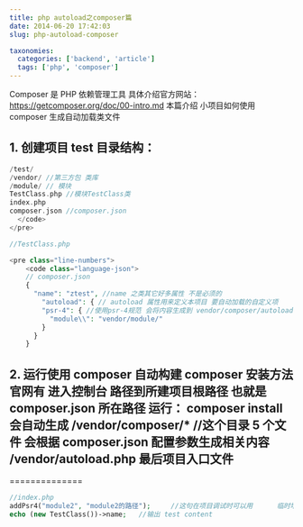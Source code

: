 ```yaml
---
title: php autoload之composer篇
date: 2014-06-20 17:42:03
slug: php-autoload-composer

taxonomies:
  categories: ['backend', 'article']
  tags: ['php', 'composer']
---
```


Composer 是 PHP 依赖管理工具 具体介绍官方网站： https://getcomposer.org/doc/00-intro.md 本篇介绍 小项目如何使用 composer 生成自动加载类文件

## 1. 创建项目 test 目录结构：

```php
/test/
/vendor/ //第三方包 类库
/module/ // 模块
TestClass.php //模块TestClass类
index.php
composer.json //composer.json
  </code>
</pre>

//TestClass.php

<pre class="line-numbers">
    <code class="language-json">
    // composer.json
    {
      "name": "ztest", //name 之类其它好多属性 不是必须的
        "autoload": { // autoload 属性用来定义本项目 要自动加载的自定义项
        "psr-4": { //使用psr-4规范 会将内容生成到 vendor/composer/autoload-psr4.php 文件中
          "module\\": "vendor/module/"
        }
      }
    }
```

## 2. 运行使用 composer 自动构建 composer 安装方法官网有 进入控制台 路径到所建项目根路径 也就是 composer.json 所在路径 运行： composer install 会自动生成 /vendor/composer/\* //这个目录 5 个文件 会根据 composer.json 配置参数生成相关内容 /vendor/autoload.php 最后项目入口文件

==============

```php
//index.php
addPsr4("module2", "module2的路径");     //这句在项目调试时可以用      临时增加新的命名空间
echo (new TestClass())->name;   //输出 test content
```
